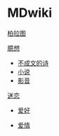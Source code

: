 # MDwiki

[柏拉图](index.md)

[臆想]()

  * [不成文的诗](/臆想/不成文的诗.md)
  * [小说](/臆想//小说.md)
  * [影音](/臆想/影音.md)

[迷恋]()

* [爱好](/爱/2pac.md)

* [爱情](/爱/爱.md)


<script src="https://polyfill.io/v3/polyfill.min.js?features=es6"></script>
<script id="MathJax-script" async src="https://cdn.jsdelivr.net/npm/mathjax@3/es5/tex-mml-chtml.js"></script>

